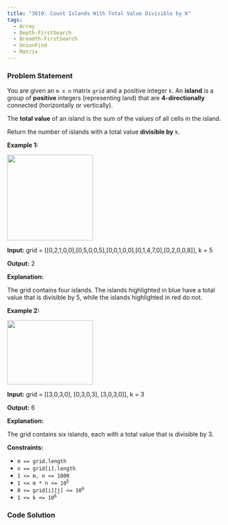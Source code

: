 ```yaml
---
title: "3619: Count Islands With Total Value Divisible by K"
tags:
  - Array
  - Depth-FirstSearch
  - Breadth-FirstSearch
  - UnionFind
  - Matrix
---
```

### Problem Statement

<p>You are given an <code>m x n</code> matrix <code>grid</code> and a positive integer <code>k</code>. An <strong>island</strong> is a group of <strong>positive</strong> integers (representing land) that are <strong>4-directionally</strong> connected (horizontally or vertically).</p>

<p>The <strong>total value</strong> of an island is the sum of the values of all cells in the island.</p>

<p>Return the number of islands with a total value <strong>divisible by</strong> <code>k</code>.</p>


<p><strong class="example">Example 1:</strong></p>
<img alt="" src="https://assets.leetcode.com/uploads/2025/03/06/example1griddrawio-1.png" style="width: 200px; height: 200px;" />
<div class="example-block">
<p><strong>Input:</strong> <span class="example-io">grid = [[0,2,1,0,0],[0,5,0,0,5],[0,0,1,0,0],[0,1,4,7,0],[0,2,0,0,8]], k = 5</span></p>

<p><strong>Output:</strong> <span class="example-io">2</span></p>

<p><strong>Explanation:</strong></p>

<p>The grid contains four islands. The islands highlighted in blue have a total value that is divisible by 5, while the islands highlighted in red do not.</p>
</div>

<p><strong class="example">Example 2:</strong></p>
<img alt="" src="https://assets.leetcode.com/uploads/2025/03/06/example2griddrawio.png" style="width: 200px; height: 150px;" />
<div class="example-block">
<p><strong>Input:</strong> <span class="example-io">grid = [[3,0,3,0], [0,3,0,3], [3,0,3,0]], k = 3</span></p>

<p><strong>Output:</strong> <span class="example-io">6</span></p>

<p><strong>Explanation:</strong></p>

<p>The grid contains six islands, each with a total value that is divisible by 3.</p>
</div>


<p><strong>Constraints:</strong></p>

<ul>
	<li><code>m == grid.length</code></li>
	<li><code>n == grid[i].length</code></li>
	<li><code>1 &lt;= m, n &lt;= 1000</code></li>
	<li><code>1 &lt;= m * n &lt;= 10<sup>5</sup></code></li>
	<li><code>0 &lt;= grid[i][j] &lt;= 10<sup>6</sup></code></li>
	<li><code>1 &lt;= k &lt;= 10<sup>6</sup></code></li>
</ul>


### Code Solution

```python

```
